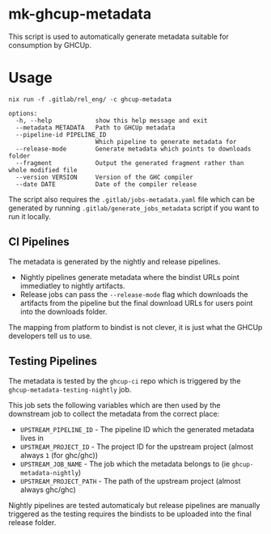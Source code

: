 # mk-ghcup-metadata

This script is used to automatically generate metadata suitable for consumption by
GHCUp.

# Usage

```
nix run -f .gitlab/rel_eng/ -c ghcup-metadata
```

```
options:
  -h, --help            show this help message and exit
  --metadata METADATA   Path to GHCUp metadata
  --pipeline-id PIPELINE_ID
                        Which pipeline to generate metadata for
  --release-mode        Generate metadata which points to downloads folder
  --fragment            Output the generated fragment rather than whole modified file
  --version VERSION     Version of the GHC compiler
  --date DATE           Date of the compiler release
```

The script also requires the `.gitlab/jobs-metadata.yaml` file which can be generated
by running `.gitlab/generate_jobs_metadata` script if you want to run it locally.


## CI Pipelines

The metadata is generated by the nightly and release pipelines.

* Nightly pipelines generate metadata where the bindist URLs point immediatley to
  nightly artifacts.
* Release jobs can pass the `--release-mode` flag which downloads the artifacts from
  the pipeline but the final download URLs for users point into the downloads folder.

The mapping from platform to bindist is not clever, it is just what the GHCUp developers
tell us to use.

## Testing Pipelines

The metadata is tested by the `ghcup-ci` repo which is triggered by the
`ghcup-metadata-testing-nightly` job.

This job sets the following variables which are then used by the downstream job
to collect the metadata from the correct place:

* `UPSTREAM_PIPELINE_ID`  - The pipeline ID which the generated metadata lives in
* `UPSTREAM_PROJECT_ID`   - The project ID for the upstream project (almost always `1` (for ghc/ghc))
* `UPSTREAM_JOB_NAME`     - The job which the metadata belongs to (ie `ghcup-metadata-nightly`)
* `UPSTREAM_PROJECT_PATH` - The path of the upstream project (almost always ghc/ghc)

Nightly pipelines are tested automaticaly but release pipelines are manually triggered
as the testing requires the bindists to be uploaded into the final release folder.



